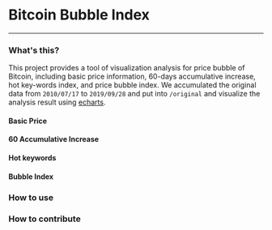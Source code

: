 # Bitcoin Bubble Index

---
### What's this?

This project provides a tool of visualization analysis for price bubble of Bitcoin, including basic price information, 60-days accumulative increase, hot key-words index, and price bubble index. We accumulated the original data from `2010/07/17` to `2019/09/28` and put into `/original` and visualize the analysis result using [echarts][1].

#### Basic Price

#### 60 Accumulative Increase

#### Hot keywords

#### Bubble Index

### How to use

### How to contribute


  [1]: https://github.com/apache/incubator-echarts